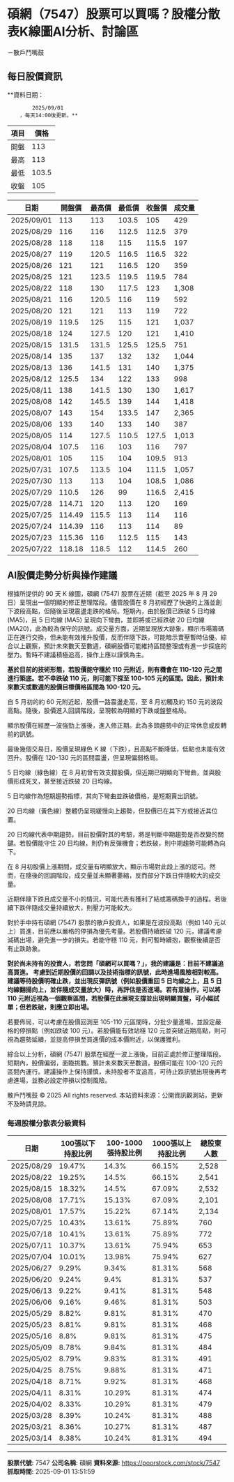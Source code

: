 # 碩網（7547）股票可以買嗎？股權分散表K線圖AI分析、討論區
－散戶鬥嘴鼓

## 每日股價資訊

**資料日期：
        
            2025/09/01
        ，每天14:00後更新。**

| 項目 | 價格 |
|------|------|
| 開盤 | 113 |
| 最高 | 113 |
| 最低 | 103.5 |
| 收盤 | 105 |

| 日期 | 開盤價 | 最高價 | 最低價 | 收盤價 | 成交量 |
|------|--------|--------|--------|--------|--------|
| 2025/09/01 | 113 | 113 | 103.5 | 105 | 429 |
| 2025/08/29 | 116 | 116 | 112.5 | 112.5 | 379 |
| 2025/08/28 | 118 | 118 | 115 | 115.5 | 197 |
| 2025/08/27 | 119 | 120.5 | 116.5 | 116.5 | 322 |
| 2025/08/26 | 121 | 121 | 116.5 | 120 | 359 |
| 2025/08/25 | 121 | 123.5 | 119.5 | 119.5 | 784 |
| 2025/08/22 | 118 | 130 | 117.5 | 123 | 1,308 |
| 2025/08/21 | 116 | 120.5 | 116 | 119 | 592 |
| 2025/08/20 | 121 | 121 | 113 | 119 | 722 |
| 2025/08/19 | 119.5 | 125 | 115 | 121 | 1,037 |
| 2025/08/18 | 124 | 127.5 | 120 | 121 | 1,410 |
| 2025/08/15 | 131.5 | 131.5 | 125.5 | 125.5 | 751 |
| 2025/08/14 | 135 | 137 | 132 | 132 | 1,044 |
| 2025/08/13 | 136 | 141.5 | 131 | 140 | 1,375 |
| 2025/08/12 | 125.5 | 134 | 122 | 133 | 998 |
| 2025/08/11 | 138 | 141.5 | 130 | 130 | 1,617 |
| 2025/08/08 | 142 | 145.5 | 139 | 144 | 1,418 |
| 2025/08/07 | 143 | 154 | 133.5 | 147 | 2,365 |
| 2025/08/06 | 133 | 140 | 133 | 140 | 387 |
| 2025/08/05 | 114 | 127.5 | 110.5 | 127.5 | 1,013 |
| 2025/08/04 | 107.5 | 116 | 103 | 116 | 797 |
| 2025/08/01 | 105 | 115 | 104 | 109.5 | 913 |
| 2025/07/31 | 107.5 | 113.5 | 104 | 111.5 | 1,057 |
| 2025/07/30 | 113 | 113 | 104 | 108.5 | 1,086 |
| 2025/07/29 | 110.5 | 126 | 99 | 116.5 | 2,415 |
| 2025/07/28 | 114.71 | 120 | 113 | 120 | 169 |
| 2025/07/25 | 114.49 | 115.5 | 113 | 114 | 116 |
| 2025/07/24 | 114.39 | 116 | 113 | 114 | 89 |
| 2025/07/23 | 115.36 | 116 | 112.5 | 115 | 143 |
| 2025/07/22 | 118.18 | 118.5 | 112 | 114.5 | 260 |

## AI股價走勢分析與操作建議

根據所提供的 90 天 K 線圖，碩網 (7547) 股票在近期（截至 2025 年 8 月 29 日）呈現出一個明顯的修正整理階段。儘管股價在 8 月初經歷了快速的上漲並創下波段高點，但隨後呈現震盪走跌的格局。短期內，由於股價已跌破 5 日均線 (MA5)，且 5 日均線 (MA5) 呈現向下彎曲，並即將或已經跌破 20 日均線 (MA20)，此為較為保守的訊號。成交量方面，近期呈現放大跡象，顯示市場籌碼正在進行交換，但未能有效推升股價，反而伴隨下跌，可能暗示賣壓暫時佔優。綜合以上觀察，預計未來數天至數週，碩網股價可能維持區間整理或有進一步探底的壓力。暫時不建議積極追高，操作上應以謹慎為主。

**基於目前的技術形態，若股價能守穩於 110 元附近，則有機會在 110-120 元之間進行築底。若不幸跌破 110 元，則可能下探至 100-105 元的區間。因此，預計未來數天或數週的股價目標價格區間為 100-120 元。**

自 5 月初的約 60 元附近起，股價一路震盪走高，至 8 月初觸及約 150 元的波段高點。隨後，股價進入回調階段，呈現較為明顯的下跌或盤整格局。

顯示股價在經歷一波強勁上漲後，進入修正期。此為多頭趨勢中的正常休息或反轉前的訊號。

最後幾個交易日，股價呈現綠色 K 線（下跌），且高點不斷降低，低點也未能有效回升。股價在 120-130 元的區間震盪，但呈現偏弱格局。

5 日均線（綠色線）在 8 月初曾有效支撐股價，但近期已明顯向下彎曲，並與股價形成死叉，甚至接近跌破 20 日均線。

5 日均線作為短期趨勢指標，其向下彎曲並跌破價格，是短期賣出訊號。

20 日均線（黃色線）整體仍呈現緩慢向上趨勢，但股價已在其下方或接近其位置。

20 日均線代表中期趨勢。目前股價對其的考驗，將是判斷中期趨勢是否改變的關鍵。若股價能守住 20 日均線，則仍有反彈機會；若跌破，則中期趨勢可能轉為向下。

在 8 月初股價上漲期間，成交量有明顯放大，顯示市場對此段上漲的認可。然而，在隨後的回調階段，成交量並未顯著萎縮，反而部分下跌日伴隨較大的成交量。

近期伴隨下跌且成交量不小的情況，可能代表有獲利了結或籌碼換手的過程。若後續下跌伴隨成交量持續放大，則壓力可能較大。

對於手中持有碩網 (7547) 股票的散戶投資人，如果是在波段高點（例如 140 元以上）買進，目前應以嚴格的停損為優先考量。若股價持續跌破 120 元，建議考慮減碼出場，避免進一步的損失。若能守穩 110 元，則可暫時續抱，觀察後續是否有止跌跡象。

**對於尚未持有的投資人，若您問「碩網可以買嗎？」，我的建議是：目前不建議追高買進。 考慮到近期股價的回調以及技術指標的訊號，此時進場風險相對較高。建議等待股價明確止跌，並出現反彈訊號（例如股價重回 5 日均線之上，且 5 日均線翻揚向上，並伴隨成交量放大）時，再評估是否進場。若有意操作，可以將 110 元附近視為一個觀察區間，若股價在此展現支撐並出現明顯買盤，可小幅試單；但若跌破，則應立即出場。**

若要佈局，可以考慮在股價回測至 105-110 元區間時，分批少量進場，並設定嚴格的停損點（例如跌破 100 元）。若股價能有效站穩 120 元並突破近期高點，則可視為趨勢延續，並提高停損至買進價的成本價附近，以保護獲利。

綜合以上分析，碩網 (7547) 股票在經歷一波上漲後，目前正處於修正整理階段。短期內，股價偏弱，面臨挑戰。預計未來數天至數週，股價可能在 100-120 元的區間內運行。建議操作上保持謹慎，未持股者不宜追高，可待止跌訊號出現後再考慮進場，並務必設定停損以控制風險。

散戶鬥嘴鼓 © 2025 All rights reserved. 本站資料來源：公開資訊觀測站，更新不及時請見諒。

### 每週股權分散表分級資料

| 日期 | 100張以下持股比例 | 100-1000張持股比例 | 1000張以上持股比例 | 總股東人數 |
|------|-------------------|--------------------|--------------------|----------|
| 2025/08/29 | 19.47% | 14.3% | 66.15% | 2,528 |
| 2025/08/22 | 19.25% | 14.5% | 66.15% | 2,541 |
| 2025/08/15 | 18.32% | 14.5% | 67.09% | 2,532 |
| 2025/08/08 | 17.71% | 15.13% | 67.09% | 2,101 |
| 2025/08/01 | 17.57% | 15.22% | 67.14% | 2,134 |
| 2025/07/25 | 10.43% | 13.61% | 75.89% | 760 |
| 2025/07/18 | 10.41% | 13.61% | 75.89% | 772 |
| 2025/07/11 | 10.37% | 13.61% | 75.94% | 653 |
| 2025/07/04 | 10.01% | 13.98% | 75.94% | 627 |
| 2025/06/27 | 9.29% | 9.34% | 81.31% | 568 |
| 2025/06/20 | 9.24% | 9.4% | 81.31% | 537 |
| 2025/06/13 | 9.22% | 9.41% | 81.31% | 548 |
| 2025/06/06 | 9.16% | 9.46% | 81.31% | 503 |
| 2025/05/29 | 8.82% | 9.81% | 81.31% | 470 |
| 2025/05/23 | 8.81% | 9.81% | 81.31% | 468 |
| 2025/05/16 | 8.8% | 9.81% | 81.31% | 475 |
| 2025/05/09 | 8.78% | 9.84% | 81.31% | 484 |
| 2025/05/02 | 8.79% | 9.83% | 81.31% | 491 |
| 2025/04/25 | 8.75% | 9.88% | 81.31% | 471 |
| 2025/04/18 | 8.71% | 9.92% | 81.31% | 468 |
| 2025/04/11 | 8.31% | 10.29% | 81.31% | 474 |
| 2025/04/02 | 8.33% | 10.29% | 81.31% | 479 |
| 2025/03/28 | 8.39% | 10.24% | 81.31% | 488 |
| 2025/03/21 | 8.36% | 10.27% | 81.31% | 487 |
| 2025/03/14 | 8.38% | 10.24% | 81.31% | 494 |

---

**股票代號:** 7547
**公司名稱:** 碩網
**資料來源:** https://poorstock.com/stock/7547
**抓取時間:** 2025-09-01 13:51:59